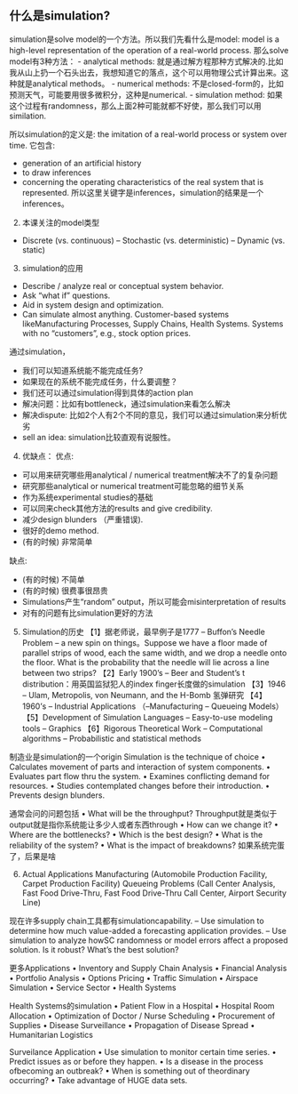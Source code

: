 <h2>什么是simulation?</h2>
simulation是solve model的一个方法。所以我们先看什么是model: model is a high-level representation of the operation of a real-world process. 那么solve model有3种方法：
- analytical methods: 就是通过解方程那种方式解决的.比如我从山上扔一个石头出去，我想知道它的落点，这个可以用物理公式计算出来。这种就是analytical methods。
- numerical methods: 不是closed-form的，比如预测天气，可能要用很多微积分，这种是numerical.
- simulation method: 如果这个过程有randomness，那么上面2种可能就都不好使，那么我们可以用similation. 

所以simulation的定义是: the imitation of a real-world process or system over time. 它包含: 
- generation of an artificial history 
- to draw inferences 
- concerning the operating characteristics of the real system that is represented.
所以这里关键字是inferences，simulation的结果是一个inferences。

2. 本课关注的model类型
- Discrete (vs. continuous)
– Stochastic (vs. deterministic)
– Dynamic (vs. static)

3. simulation的应用
- Describe / analyze real or conceptual system behavior.
- Ask “what if” questions.
- Aid in system design and optimization.
- Can simulate almost anything.
    Customer-based systems likeManufacturing Processes, Supply Chains, Health Systems.
    Systems with no “customers”, e.g., stock option prices.

通过simulation，
- 我们可以知道系统能不能完成任务? 
- 如果现在的系统不能完成任务，什么要调整？
- 我们还可以通过simulation得到具体的action plan
- 解决问题：比如有bottleneck，通过simulation来看怎么解决
- 解决dispute: 比如2个人有2个不同的意见，我们可以通过simulation来分析优劣
- sell an idea: simulation比较直观有说服性。

4. 优缺点：
优点: 
 - 可以用来研究哪些用analytical / numerical treatment解决不了的复杂问题
 - 研究那些analytical or numerical treatment可能忽略的细节关系
 - 作为系统experimental studies的基础
 - 可以同来check其他方法的results and give credibility.
 - 减少design blunders （严重错误).
 - 很好的demo method.
 - (有的时候) 非常简单

缺点:
 - (有的时候) 不简单
 - (有的时候) 很费事很昂贵
 - Simulations产生“random” output，所以可能会misinterpretation of results
 - 对有的问题有比simulation更好的方法

5. Simulation的历史
【1】据老师说，最早例子是1777 – Buffon’s Needle Problem – a new spin on things。Suppose we have a floor made of parallel strips of wood, each the same width, and we drop a needle onto the floor. What is the probability that the needle will lie across a line between two strips?
【2】Early 1900’s – Beer and Student’s t distribution：用英国监狱犯人的index finger长度做的simulation
【3】1946 – Ulam, Metropolis, von Neumann, and the H-Bomb 氢弹研究
【4】1960’s – Industrial Applications （–Manufacturing – Queueing Models）
【5】Development of Simulation Languages
    – Easy-to-use modeling tools
    – Graphics
【6】Rigorous Theoretical Work
    – Computational algorithms
    – Probabilistic and statistical methods

制造业是simulation的一个origin
Simulation is the technique of choice
• Calculates movement of parts and interaction of system components.
• Evaluates part flow thru the system.
• Examines conflicting demand for resources.
• Studies contemplated changes before their introduction.
• Prevents design blunders.

通常会问的问题包括
• What will be the throughput? Throughput就是类似于output就是指你系统能让多少人或者东西through
• How can we change it?
• Where are the bottlenecks?
• Which is the best design?
• What is the reliability of the system?
• What is the impact of breakdowns? 如果系统完蛋了，后果是啥

6. Actual Applications
Manufacturing (Automobile Production Facility, Carpet Production Facility) 
Queueing Problems (Call Center Analysis, Fast Food Drive-Thru, Fast Food Drive-Thru Call Center, Airport Security Line)

现在许多supply chain工具都有simulationcapability.
– Use simulation to determine how much value-added a forecasting application provides.
– Use simulation to analyze howSC randomness or model errors affect a proposed solution. Is it robust? What’s the best solution?

更多Applications
• Inventory and Supply Chain Analysis
• Financial Analysis
• Portfolio Analysis
• Options Pricing
• Traffic Simulation
• Airspace Simulation
• Service Sector
• Health Systems

Health Systems的simulation
• Patient Flow in a Hospital
• Hospital Room Allocation
• Optimization of Doctor / Nurse Scheduling
• Procurement of Supplies
• Disease Surveillance
• Propagation of Disease Spread
• Humanitarian Logistics

Surveilance Application
• Use simulation to monitor certain time series.
• Predict issues as or before they happen.
•
Is a disease in the process ofbecoming an outbreak?
•
When is something out of theordinary occurring?
•
Take advantage of HUGE data sets.

</body>
</html>
